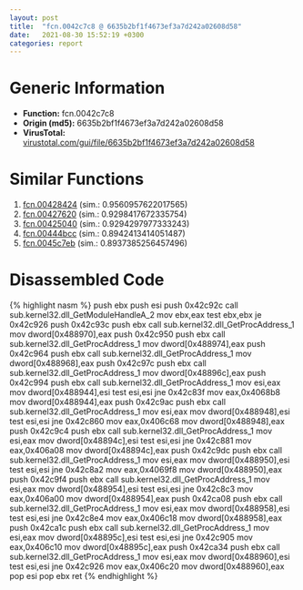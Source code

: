 ```yaml
---
layout: post
title:  "fcn.0042c7c8 @ 6635b2bf1f4673ef3a7d242a02608d58"
date:   2021-08-30 15:52:19 +0300
categories: report
---
```


# Generic Information
- **Function:** fcn.0042c7c8
- **Origin (md5):** 6635b2bf1f4673ef3a7d242a02608d58
- **VirusTotal:** [virustotal.com/gui/file/6635b2bf1f4673ef3a7d242a02608d58][virustotal_ref]



# Similar Functions

1. [fcn.00428424][similar_1_ref] (sim.: 0.9560957622017565)
2. [fcn.00427620][similar_2_ref] (sim.: 0.9298417672335754)
3. [fcn.00425040][similar_3_ref] (sim.: 0.9294297977333243)
4. [fcn.00444bcc][similar_4_ref] (sim.: 0.8942413414051487)
5. [fcn.0045c7eb][similar_5_ref] (sim.: 0.8937385256457496)


# Disassembled Code

{% highlight nasm %}
push ebx
push esi
push 0x42c92c
call sub.kernel32.dll_GetModuleHandleA_2
mov ebx,eax
test ebx,ebx
je 0x42c926
push 0x42c93c
push ebx
call sub.kernel32.dll_GetProcAddress_1
mov dword[0x488970],eax
push 0x42c950
push ebx
call sub.kernel32.dll_GetProcAddress_1
mov dword[0x488974],eax
push 0x42c964
push ebx
call sub.kernel32.dll_GetProcAddress_1
mov dword[0x488968],eax
push 0x42c97c
push ebx
call sub.kernel32.dll_GetProcAddress_1
mov dword[0x48896c],eax
push 0x42c994
push ebx
call sub.kernel32.dll_GetProcAddress_1
mov esi,eax
mov dword[0x488944],esi
test esi,esi
jne 0x42c83f
mov eax,0x4068b8
mov dword[0x488944],eax
push 0x42c9ac
push ebx
call sub.kernel32.dll_GetProcAddress_1
mov esi,eax
mov dword[0x488948],esi
test esi,esi
jne 0x42c860
mov eax,0x406c68
mov dword[0x488948],eax
push 0x42c9c4
push ebx
call sub.kernel32.dll_GetProcAddress_1
mov esi,eax
mov dword[0x48894c],esi
test esi,esi
jne 0x42c881
mov eax,0x406a08
mov dword[0x48894c],eax
push 0x42c9dc
push ebx
call sub.kernel32.dll_GetProcAddress_1
mov esi,eax
mov dword[0x488950],esi
test esi,esi
jne 0x42c8a2
mov eax,0x4069f8
mov dword[0x488950],eax
push 0x42c9f4
push ebx
call sub.kernel32.dll_GetProcAddress_1
mov esi,eax
mov dword[0x488954],esi
test esi,esi
jne 0x42c8c3
mov eax,0x406a00
mov dword[0x488954],eax
push 0x42ca08
push ebx
call sub.kernel32.dll_GetProcAddress_1
mov esi,eax
mov dword[0x488958],esi
test esi,esi
jne 0x42c8e4
mov eax,0x406c18
mov dword[0x488958],eax
push 0x42ca1c
push ebx
call sub.kernel32.dll_GetProcAddress_1
mov esi,eax
mov dword[0x48895c],esi
test esi,esi
jne 0x42c905
mov eax,0x406c10
mov dword[0x48895c],eax
push 0x42ca34
push ebx
call sub.kernel32.dll_GetProcAddress_1
mov esi,eax
mov dword[0x488960],esi
test esi,esi
jne 0x42c926
mov eax,0x406c20
mov dword[0x488960],eax
pop esi
pop ebx
ret 
{% endhighlight %}


[similar_1_ref]: /report/fcn.00428424@27f3ad32e2eddc62e5434f19748fa0be
[similar_2_ref]: /report/fcn.00427620@8aa4eec8eb0ac35fe10d9e0394d3dbe4
[similar_3_ref]: /report/fcn.00425040@2ba145d6678d721baeb8d825fab7c600
[similar_4_ref]: /report/fcn.00444bcc@27f3ad32e2eddc62e5434f19748fa0be
[similar_5_ref]: /report/fcn.0045c7eb@f47bfed80cd39ec1aff63db618c8814f
[virustotal_ref]: https://www.virustotal.com/gui/file/6635b2bf1f4673ef3a7d242a02608d58